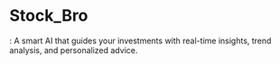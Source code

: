 # Stock_Bro
: A smart AI that guides your investments with real-time insights, trend analysis, and personalized advice.
